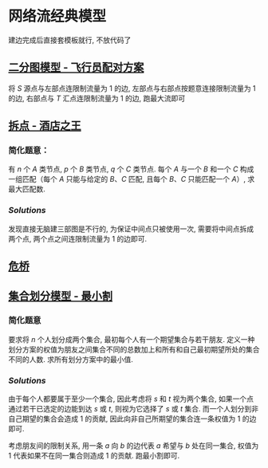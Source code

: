 # 网络流经典模型

建边完成后直接套模板就行, 不放代码了

## [二分图模型 - 飞行员配对方案](https://www.luogu.com.cn/problem/P2756)

将 $S$ 源点与左部点连限制流量为 $1$ 的边, 左部点与右部点按题意连接限制流量为 $1$ 的边, 右部点与 $T$ 汇点连限制流量为 $1$ 的边, 跑最大流即可

## [拆点 - 酒店之王](https://www.luogu.com.cn/problem/P1402)

### 简化题意：

有 $n$ 个 $A$ 类节点, $p$ 个 $B$ 类节点, $q$ 个 $C$ 类节点. 每个 $A$ 与一个 $B$ 和一个 $C$ 构成一组匹配（每个 $A$ 只能与给定的 $B$、$C$ 匹配, 且每个 $B$、$C$ 只能匹配一个 $A$）, 求最大匹配数. 

### $Solutions$

发现直接无脑建三部图是不行的, 为保证中间点只被使用一次, 需要将中间点拆成两个点, 两个点之间连限制流量为 $1$ 的边即可. 

## [危桥](https://www.luogu.com.cn/problem/P3163)

## [集合划分模型 - 最小割](https://www.luogu.com.cn/problem/P2057)

### 简化题意

要求将 $n$ 个人划分成两个集合, 最初每个人有一个期望集合与若干朋友. 定义一种划分方案的权值为朋友之间集合不同的总数加上和所有和自己最初期望所处的集合不同的人数. 求所有划分方案中的最小值. 

### $Solutions$

由于每个人都要属于至少一个集合, 因此考虑将 $s$ 和 $t$ 视为两个集合, 如果一个点通过若干已选定的边能到达 $s$ 或 $t$, 则视为它选择了 $s$ 或 $t$ 集合. 而一个人划分到非自己期望的集合会造成 $1$ 的贡献, 因此向非自己所期望的集合连一条权值为 $1$ 的边即可. 

考虑朋友间的限制关系, 用一条 $a$ 向 $b$ 的边代表 $a$ 希望与 $b$ 处在同一集合, 权值为 $1$ 代表如果不在同一集合则造成 $1$ 的贡献. 跑最小割即可. 